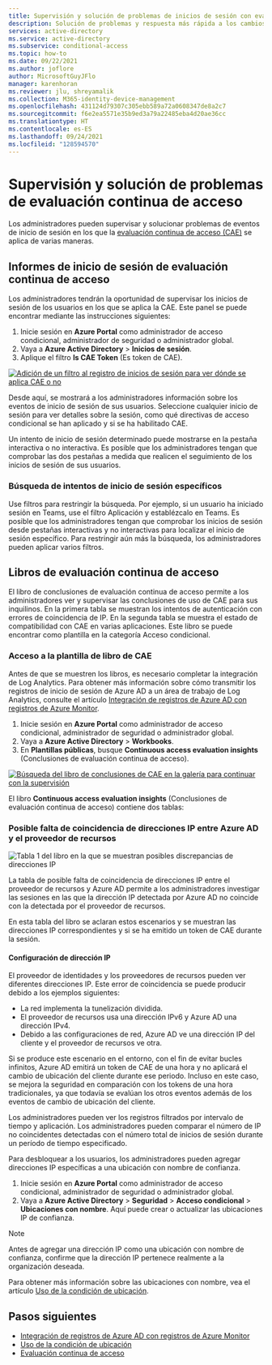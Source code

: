 ```yaml
---
title: Supervisión y solución de problemas de inicios de sesión con evaluación continua de acceso en Azure AD
description: Solución de problemas y respuesta más rápida a los cambios en el estado del usuario con la evaluación continua de acceso en Azure AD
services: active-directory
ms.service: active-directory
ms.subservice: conditional-access
ms.topic: how-to
ms.date: 09/22/2021
ms.author: joflore
author: MicrosoftGuyJFlo
manager: karenhoran
ms.reviewer: jlu, shreyamalik
ms.collection: M365-identity-device-management
ms.openlocfilehash: 431124d79307c305ebb589a72a0608347de8a2c7
ms.sourcegitcommit: f6e2ea5571e35b9ed3a79a22485eba4d20ae36cc
ms.translationtype: HT
ms.contentlocale: es-ES
ms.lasthandoff: 09/24/2021
ms.locfileid: "128594570"
---
```

# <a name="monitor-and-troubleshoot-continuous-access-evaluation"></a>Supervisión y solución de problemas de evaluación continua de acceso

Los administradores pueden supervisar y solucionar problemas de eventos de inicio de sesión en los que la [evaluación continua de acceso (CAE)](concept-continuous-access-evaluation.md) se aplica de varias maneras.

## <a name="continuous-access-evaluation-sign-in-reporting"></a>Informes de inicio de sesión de evaluación continua de acceso

Los administradores tendrán la oportunidad de supervisar los inicios de sesión de los usuarios en los que se aplica la CAE. Este panel se puede encontrar mediante las instrucciones siguientes:

1.  Inicie sesión en **Azure Portal** como administrador de acceso condicional, administrador de seguridad o administrador global.
1.  Vaya a **Azure Active Directory** > **Inicios de sesión**. 
1.  Aplique el filtro **Is CAE Token** (Es token de CAE). 

[ ![Adición de un filtro al registro de inicios de sesión para ver dónde se aplica CAE o no](./media/howto-continuous-access-evaluation-troubleshoot/azure-ad-sign-ins-log-apply-filter.png) ](./media/howto-continuous-access-evaluation-troubleshoot/azure-ad-sign-ins-log-apply-filter.png#lightbox)

Desde aquí, se mostrará a los administradores información sobre los eventos de inicio de sesión de sus usuarios. Seleccione cualquier inicio de sesión para ver detalles sobre la sesión, como qué directivas de acceso condicional se han aplicado y si se ha habilitado CAE. 

Un intento de inicio de sesión determinado puede mostrarse en la pestaña interactiva o no interactiva. Es posible que los administradores tengan que comprobar las dos pestañas a medida que realicen el seguimiento de los inicios de sesión de sus usuarios.

### <a name="searching-for-specific-sign-in-attempts"></a>Búsqueda de intentos de inicio de sesión específicos

Use filtros para restringir la búsqueda. Por ejemplo, si un usuario ha iniciado sesión en Teams, use el filtro Aplicación y establézcalo en Teams. Es posible que los administradores tengan que comprobar los inicios de sesión desde pestañas interactivas y no interactivas para localizar el inicio de sesión específico. Para restringir aún más la búsqueda, los administradores pueden aplicar varios filtros.

## <a name="continuous-access-evaluation-workbooks"></a>Libros de evaluación continua de acceso

El libro de conclusiones de evaluación continua de acceso permite a los administradores ver y supervisar las conclusiones de uso de CAE para sus inquilinos. En la primera tabla se muestran los intentos de autenticación con errores de coincidencia de IP. En la segunda tabla se muestra el estado de compatibilidad con CAE en varias aplicaciones. Este libro se puede encontrar como plantilla en la categoría Acceso condicional. 

### <a name="accessing-the-cae-workbook-template"></a>Acceso a la plantilla de libro de CAE

Antes de que se muestren los libros, es necesario completar la integración de Log Analytics. Para obtener más información sobre cómo transmitir los registros de inicio de sesión de Azure AD a un área de trabajo de Log Analytics, consulte el artículo [Integración de registros de Azure AD con registros de Azure Monitor](../reports-monitoring/howto-integrate-activity-logs-with-log-analytics.md).
 
1.  Inicie sesión en **Azure Portal** como administrador de acceso condicional, administrador de seguridad o administrador global. 
1.  Vaya a **Azure Active Directory** > **Workbooks**.
1.  En **Plantillas públicas**, busque **Continuous access evaluation insights** (Conclusiones de evaluación continua de acceso).

[ ![Búsqueda del libro de conclusiones de CAE en la galería para continuar con la supervisión](./media/howto-continuous-access-evaluation-troubleshoot/azure-ad-workbooks-continuous-access-evaluation.png) ](./media/howto-continuous-access-evaluation-troubleshoot/azure-ad-workbooks-continuous-access-evaluation.png#lightbox)

El libro **Continuous access evaluation insights** (Conclusiones de evaluación continua de acceso) contiene dos tablas:

### <a name="potential-ip-address-mismatch-between-azure-ad-and-resource-provider"></a>Posible falta de coincidencia de direcciones IP entre Azure AD y el proveedor de recursos  

![Tabla 1 del libro en la que se muestran posibles discrepancias de direcciones IP](./media/howto-continuous-access-evaluation-troubleshoot/continuous-access-evaluation-insights-workbook-table-1.png)

La tabla de posible falta de coincidencia de direcciones IP entre el proveedor de recursos y Azure AD permite a los administradores investigar las sesiones en las que la dirección IP detectada por Azure AD no coincide con la detectada por el proveedor de recursos. 

En esta tabla del libro se aclaran estos escenarios y se muestran las direcciones IP correspondientes y si se ha emitido un token de CAE durante la sesión. 

#### <a name="ip-address-configuration"></a>Configuración de dirección IP

El proveedor de identidades y los proveedores de recursos pueden ver diferentes direcciones IP. Este error de coincidencia se puede producir debido a los ejemplos siguientes:

- La red implementa la tunelización dividida.
- El proveedor de recursos usa una dirección IPv6 y Azure AD una dirección IPv4.
- Debido a las configuraciones de red, Azure AD ve una dirección IP del cliente y el proveedor de recursos ve otra.

Si se produce este escenario en el entorno, con el fin de evitar bucles infinitos, Azure AD emitirá un token de CAE de una hora y no aplicará el cambio de ubicación del cliente durante ese periodo. Incluso en este caso, se mejora la seguridad en comparación con los tokens de una hora tradicionales, ya que todavía se evalúan los otros eventos además de los eventos de cambio de ubicación del cliente.

Los administradores pueden ver los registros filtrados por intervalo de tiempo y aplicación. Los administradores pueden comparar el número de IP no coincidentes detectadas con el número total de inicios de sesión durante un período de tiempo especificado. 

Para desbloquear a los usuarios, los administradores pueden agregar direcciones IP específicas a una ubicación con nombre de confianza.

1.  Inicie sesión en **Azure Portal** como administrador de acceso condicional, administrador de seguridad o administrador global. 
1.  Vaya a **Azure Active Directory** > **Seguridad** > **Acceso condicional** > **Ubicaciones con nombre**. Aquí puede crear o actualizar las ubicaciones IP de confianza.

> [!NOTE]
> Antes de agregar una dirección IP como una ubicación con nombre de confianza, confirme que la dirección IP pertenece realmente a la organización deseada.

Para obtener más información sobre las ubicaciones con nombre, vea el artículo [Uso de la condición de ubicación](location-condition.md#named-locations).
 
## <a name="next-steps"></a>Pasos siguientes

- [Integración de registros de Azure AD con registros de Azure Monitor](../reports-monitoring/howto-integrate-activity-logs-with-log-analytics.md)
- [Uso de la condición de ubicación](location-condition.md#named-locations)
- [Evaluación continua de acceso](concept-continuous-access-evaluation.md)
